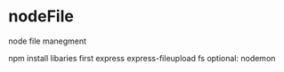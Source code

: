 # nodeFile
node file manegment

npm install libaries first 
  express
  express-fileupload
  fs
  optional: nodemon
